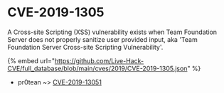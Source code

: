 # CVE-2019-1305

A Cross-site Scripting (XSS) vulnerability exists when Team Foundation Server does not properly sanitize user provided input, aka 'Team Foundation Server Cross-site Scripting Vulnerability'.

{% embed url="https://github.com/Live-Hack-CVE/full_database/blob/main/cves/2019/CVE-2019-1305.json" %}


* pr0tean ~> [CVE-2019-13051](https://zeste.alice-snow.ru/2019/database/cve-2019-1305/cve-2019-13051-pr0tean)